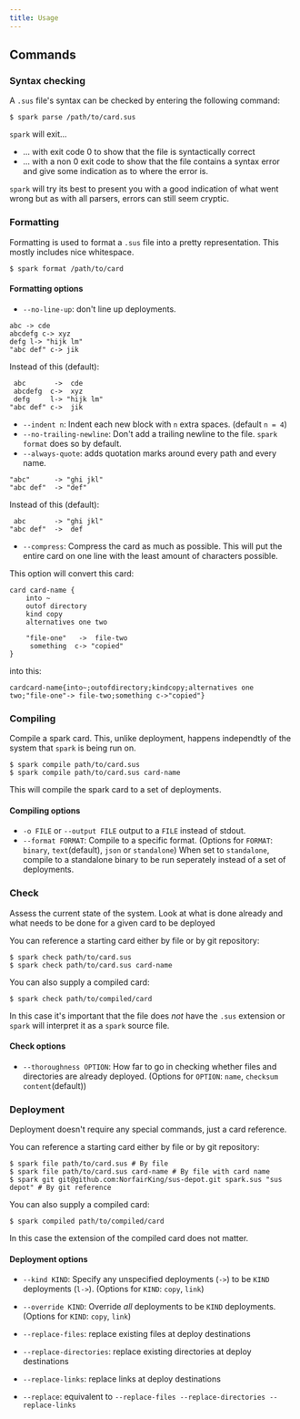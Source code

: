 ```yaml
---
title: Usage
---
```


## Commands

### Syntax checking
A `.sus` file's syntax can be checked by entering the following command:

```
$ spark parse /path/to/card.sus
```

`spark` will exit...

- ... with exit code 0 to show that the file is syntactically correct
- ... with a non 0 exit code to show that the file contains a syntax error and give some indication as to where the error is.

`spark` will try its best to present you with a good indication of what went wrong but as with all parsers, errors can still seem cryptic.


### Formatting
Formatting is used to format a `.sus` file into a pretty representation.
This mostly includes nice whitespace.

```
$ spark format /path/to/card
```

#### Formatting options
- `--no-line-up`: don't line up deployments.

```
abc -> cde
abcdefg c-> xyz
defg l-> "hijk lm"
"abc def" c-> jik
```

Instead of this (default):

```
 abc       ->  cde
 abcdefg  c->  xyz
 defg     l-> "hijk lm"
"abc def" c->  jik
```

- `--indent n`: Indent each new block with `n` extra spaces. (default `n = 4`)
- `--no-trailing-newline`: Don't add a trailing newline to the file. `spark format` does so by default.
- `--always-quote`: adds quotation marks around every path and every name.

```
"abc"      -> "ghi jkl"
"abc def"  -> "def"
```

Instead of this (default):

```
 abc       -> "ghi jkl"
"abc def"  ->  def
```

- `--compress`: Compress the card as much as possible. This will put the entire card on one line with the least amount of characters possible.

This option will convert this card:

```
card card-name {
    into ~
    outof directory
    kind copy
    alternatives one two

    "file-one"   ->  file-two
     something  c-> "copied"
}
```

into this:

```
cardcard-name{into~;outofdirectory;kindcopy;alternatives one two;"file-one"-> file-two;something c->"copied"}
```

### Compiling 
Compile a spark card.
This, unlike deployment, happens independtly of the system that `spark` is being run on.

```
$ spark compile path/to/card.sus
$ spark compile path/to/card.sus card-name
```

This will compile the spark card to a set of deployments.

#### Compiling options

- `-o FILE` or `--output FILE` output to a `FILE` instead of stdout.
- `--format FORMAT`: Compile to a specific format. (Options for `FORMAT`: `binary`, `text`(default), `json` or `standalone`) When set to `standalone`, compile to a standalone binary to be run seperately instead of a set of deployments.


### Check

Assess the current state of the system.
Look at what is done already and what needs to be done for a given card to be deployed

You can reference a starting card either by file or by git repository:

```
$ spark check path/to/card.sus
$ spark check path/to/card.sus card-name
```

You can also supply a compiled card:

```
$ spark check path/to/compiled/card
```

In this case it's important that the file does _not_ have the `.sus` extension or `spark` will interpret it as a `spark` source file.


#### Check options

- `--thoroughness OPTION`: How far to go in checking whether files and directories are already deployed. (Options for `OPTION`: `name`, `checksum` `content`(default))

### Deployment
Deployment doesn't require any special commands, just a card reference.

You can reference a starting card either by file or by git repository:

```
$ spark file path/to/card.sus # By file
$ spark file path/to/card.sus card-name # By file with card name
$ spark git git@github.com:NorfairKing/sus-depot.git spark.sus "sus depot" # By git reference
```

You can also supply a compiled card:

```
$ spark compiled path/to/compiled/card
```

In this case the extension of the compiled card does not matter.

#### Deployment options

- `--kind KIND`: Specify any unspecified deployments (`->`) to be `KIND` deployments (`l->`). (Options for `KIND`: `copy`, `link`)
- `--override KIND`: Override _all_ deployments to be `KIND` deployments. (Options for `KIND`: `copy`, `link`)

- `--replace-files`: replace existing files at deploy destinations
- `--replace-directories`: replace existing directories at deploy destinations
- `--replace-links`: replace links at deploy destinations
- `--replace`: equivalent to `--replace-files --replace-directories --replace-links`
